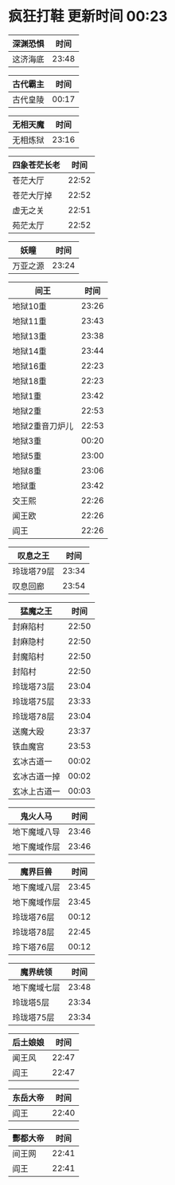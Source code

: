 # 疯狂打鞋 更新时间 00:23

| 深渊恐惧   | 时间    |
|--------|-------|
| 这济海底 | 23:48 |

| 古代霸主   | 时间    |
|--------|-------|
| 古代皇陵 | 00:17 |

| 无相天魔   | 时间    |
|--------|-------|
| 无相炼狱 | 23:16 |

| 四象苍茫长老   | 时间    |
|--------|-------|
| 苍茫大厅 | 22:52 |
| 苍茫大厅掉 | 22:52 |
| 虚无之关 | 22:51 |
| 苑茫太厅 | 22:52 |

| 妖瞳   | 时间    |
|--------|-------|
| 万亚之源 | 23:24 |

| 间王   | 时间    |
|--------|-------|
| 地狱10重 | 23:26 |
| 地狱11重 | 23:43 |
| 地狱13重 | 23:38 |
| 地狱14重 | 23:44 |
| 地狱16重 | 22:23 |
| 地狱18重 | 22:23 |
| 地狱1重 | 23:42 |
| 地狱2重 | 22:53 |
| 地狱2重音刀炉儿 | 22:53 |
| 地狱3重 | 00:20 |
| 地狱5重 | 23:00 |
| 地狱8重 | 23:06 |
| 地狱重 | 23:42 |
| 交王熙 | 22:26 |
| 闻王欧 | 22:26 |
| 阎王 | 22:26 |

| 叹息之王   | 时间    |
|--------|-------|
| 玲珑塔79层 | 23:34 |
| 叹息回廊 | 23:54 |

| 猛魔之王   | 时间    |
|--------|-------|
| 封麻陷村 | 22:50 |
| 封麻隐村 | 22:50 |
| 封魔陷村 | 22:50 |
| 封陷村 | 22:50 |
| 玲珑塔73层 | 23:04 |
| 玲珑塔75层 | 23:33 |
| 玲珑塔78层 | 23:04 |
| 送魔大殴 | 23:37 |
| 铁血魔宫 | 23:53 |
| 玄冰古道一 | 00:02 |
| 玄冰古道一掉 | 00:02 |
| 玄冰上古道一 | 00:03 |

| 鬼火人马   | 时间    |
|--------|-------|
| 地下魔域八导 | 23:46 |
| 地下魔域作层 | 23:46 |

| 魔界巨兽   | 时间    |
|--------|-------|
| 地下魔域八层 | 23:45 |
| 地下魔域作层 | 23:45 |
| 玲珑塔76层 | 00:12 |
| 玲珑塔78层 | 22:45 |
| 玲下塔76层 | 00:12 |

| 魔界统领   | 时间    |
|--------|-------|
| 地下魔域七层 | 23:48 |
| 玲珑塔5层 | 23:34 |
| 玲珑塔75层 | 23:34 |

| 后土娘娘   | 时间    |
|--------|-------|
| 闻王风 | 22:47 |
| 阎王 | 22:47 |

| 东岳大帝   | 时间    |
|--------|-------|
| 阎王 | 22:40 |

| 酆都大帝   | 时间    |
|--------|-------|
| 间王网 | 22:41 |
| 阎王 | 22:41 |